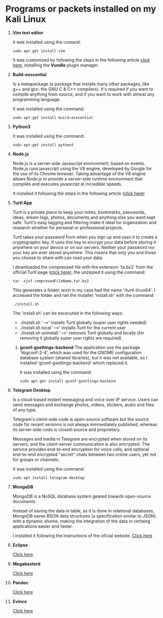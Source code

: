 # Programs or packets installed on my Kali Linux

1. **Vim text editor**
	
	It was installed using the comand:

	```
	sudo apt-get install vim
	```

	It was customized by following the steps in the following article [click
	here](https://juncotic.com/vim-plugins-mejorando-favorito/), installing
	the **Vundle** plugin manager.

1. **Build-esscential**

	Is a metapackage (a package that installs many other packages, like g++ and
	gcc: the GNU C & C++ compilers). It's required if you want to compile 
	anything from source, and if you want to work with almost any programming 
	language.

	It was installed using the command:
	```
	sudo apt-get install build-esscential
	```
1. **Python3**
	
	It was installed using the command:
	```
	sudo apt-get install python3
	```
1. **Node.js**

	Node.js is a server-side Javascript environment, based on events. Node.js 
	runs javascript using the V8 engine, developed by Google for the use of its
	Chrome browser. Taking advantage of the V8 engine allows Node.js to provide
	a server-side runtime environment that compiles and executes javascript at 
	incredible speeds.

	It installed it following the steps in the following article ([click
	here](https://ourcodeworld.com/articles/read/410/how-to-install-node-js-in-kali-linux))
	
1. **Turtl App**

	Turtl is a private place to keep your notes, bookmarks, passwords, ideas, 
	dream logs, photos, documents and anything else you want kept safe. Turtl's 
	easy tagging and filtering make it ideal for organization and research 
	whether for personal or professional projects.

	Turtl takes your password from when you sign up and uses it to create a 
	cryptographic key. It uses this key to encrypt your data before storing it 
	anywhere on your device or on our servers. Neither your password nor your 
	key are ever stored anywhere. This means that only you and those you choose 
	to share with can read your data.
	
	I downloaded the compressed file with the extension 'ta.bz2' from the 
	official Turtl page ([click here](https://turtlapp.com/)), the unzipped it
	using the command:
	```
	tar -xjvf compresedFileName.tar.bz2
	```
	This generates a folder, wich in my case had the name '/turtl-linux64'. I
	accessed the folder and ran the installer 'install.sh' with the command:
	```
	./install.sh
	```
	The 'install.sh' can be excecuted in the following ways:
	-	./install.sh '-->' installs Turtl globally (super user rights needed)
    -	./install.sh local '-->' installs Turtl for the current user
    -	./install.sh uninstall '-->' removes Turtl globally and locally (for 
		removing it globally super user rights are required)


	1. **gconf-gsettings-backend**
		The application use the package 'libgconf-2-4', which was used for the 
		GNOME configuration database system (shared libraries), but it was not 
		available, so I installed 'gconf-gsettings-backend' which replaced it.

		It was installed using the command:
		```
		sudo apt-get install gconf-gsettings-backend

		```
1. **Telegram Desktop**

	Is a cloud-based instant messaging and voice over IP service. Users can
	send messages and exchange photos, videos, stickers, audio and files of any
	type.
	
	Telegram's cleint-side code is open-source software but the source code for
	recent versions is not always inmmediately published, whereas its 
	server-side code is closed-source and proprietary.

	Messages and media in Telegram are encrypted when stored on its servers,
	and the client-server communication is also encrypted. The service provides
	end-to-end encryption for voice calls, and optional end-to-end encrypted
	"secret" chats between two online users, yet not for groups or channels.

	It was installed using the command:
	```
	sudo apt install telegram-desktop
	```

1. **MongoDB**

	MongoDB is a NoSQL database system geared towards open-source documents.
	
	Instead of saving the data in table, as it is done in relational databases,
	MongoDB saves BSON data structures (a specification similar to JSON) with a
	dynamic sheme, making the integration of the data in certaing applications
	easier and faster.

	I installed it following the instructions of the oficial website.
	[Click here](https://docs.mongodb.com/manual/tutorial/install-mongodb-on-debian/)
1. **Eclipse**

	[Click here](https://instatecno.com/instalar-eclipse-linux-espanol/)

1. **Megabasterd**

	[Click here](https://jcreparaciones.blogspot.com/2018/04/megabasterdmulti38-para-linux-y-windows.html)

1. **Pandoc**

	[Click here](https://stackoverflow.com/questions/17630486/how-to-convert-from-a-markdown-file-to-pdf)

1. **Evince**

	[Click here](http://elinuxbook.com/install-evince-linux-pdf-viewer-in-ubuntu-16-04-a-document-viewer-for-linux/)
